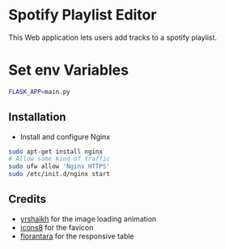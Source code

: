 # Spotify Playlist Editor

This Web application lets users add tracks to a spotify playlist. 

# Set env Variables

```bash
FLASK_APP=main.py
```


## Installation

+ Install and configure Nginx

```bash
sudo apt-get install nginx
# Allow some kind of traffic
sudo ufw allow 'Nginx HTTPS'
sudo /etc/init.d/nginx start
```


## Credits

+ [yrshaikh](https://jsfiddle.net/yrshaikh/241kvhjo/?utm_source=website&utm_medium=embed&utm_campaign=241kvhjo) for the image loading animation
+ [icons8](https://icons8.com/) for the favicon
+ [florantara](https://codepen.io/florantara/pen/dROvdb) for the responsive table